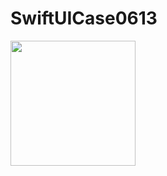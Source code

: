 # SwiftUICase0613


<img src="https://github.com/user-attachments/assets/bd495274-5e0d-4059-bbc5-fe21487bc75e" width="200" />
